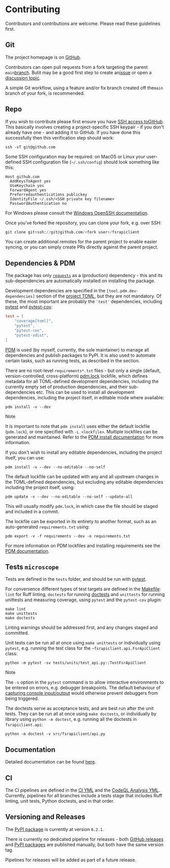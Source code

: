 # Contributing

Contributors and contributions are welcome. Please read these guidelines first.

## Git

The project homepage is on [GitHub](https://github.com/sr-murthy/fsrapiclient).

Contributors can open pull requests from a fork targeting the parent `main`[branch](https://github.com/sr-murthy/fsrapiclient/tree/main). Butit may be a good first step to create an[issue](https://github.com/sr-murthy/fsrapiclient/issues) or open a [discussion topic](https://github.com/sr-murthy/fsrapiclient/discussions).

A simple Git workflow, using a feature and/or fix branch created off the`main` branch of your fork, is recommended.

## Repo

If you wish to contribute please first ensure you have [SSH access toGitHub](https://docs.github.com/en/authentication/connecting-to-github-with-ssh). This basically involves creating a project-specific SSH keypair - if you don't already have one - and adding it to GitHub. If you have done this successfully then this verification step should work:

``` shell
ssh -vT git@github.com
```

Some SSH configuration may be required: on MacOS or Linux your user-defined SSH configuration file (`~/.ssh/config`) should look
something like this:

``` shell
Host github.com
  AddKeysToAgent yes
  UseKeychain yes
  ForwardAgent yes
  Preferredauthentications publickey
  IdentityFile ~/.ssh/<SSH private key filename>
  PasswordAuthentication no
```

For Windows please consult the [Windows OpenSSH documentation](https://learn.microsoft.com/en-us/windows-server/administration/openssh/openssh_server_configuration).

Once you’ve forked the repository, you can clone your fork, e.g. over SSH:

``` python
git clone git+ssh://git@github.com/<fork user>/fsrapiclient
```

You can create additional remotes for the parent project to enable easier syncing, or you can simply create PRs directly against the parent project.

## Dependencies & PDM

The package has only [`requests`](https://requests.readthedocs.io/en/latest/) as a (production) dependency - this and its sub-dependencies are automatically installed on installing the package.

Development dependencies are specified in the `[tool.pdm.dev-dependencies]` section of the [project
TOML](https://github.com/sr-murthy/fsrapiclient/blob/main/pyproject.toml), but they are not mandatory. Of these, the most important are probably the `'test'` dependencies, including [pytest](https://docs.pytest.org/en/8.0.x/) and
[pytest-cov](https://pytest-cov.readthedocs.io/):

``` toml
test = [
    "coverage[toml]",
    "pytest",
    "pytest-cov",
    "pytest-xdist",
]
```

[PDM](https://pdm-project.org/latest) is used (by myself, currently, the sole maintainer) to manage all dependencies and publish packages to PyPI. It is also used to automate certain tasks, such as running tests, as described in the section.

There are no root-level `requirements*.txt` files - but only a single (default, version-controlled, cross-platform) [pdm.lock](https://github.com/sr-murthy/fsrapiclient/blob/main/pdm.lock) lockfile, which defines metadata for all TOML-defined development
dependencies, including the currently empty set of production dependencies, and their sub-dependencies etc. This can be used to
install all development dependencies, including the project itself, in editable mode where available:

``` shell
pdm install -v --dev
```

> [!NOTE]
> It is important to note that `pdm install` uses either the default lockfile (`pdm.lock`), or one specified with `-L <lockfile>`. Multiple lockfiles can be generated and maintained. Refer to the [PDM install documentation](https://pdm-project.org/latest/reference/cli/#install) for more information.

If you don't wish to install any editable dependencies, including the project itself, you can use:

``` shell
pdm install -v --dev --no-editable --no-self
```

The default lockfile can be updated with any and all upstream changes in the TOML-defined dependencies, but excluding any editable dependencies including the project itself, using:

``` shell
pdm update -v --dev --no-editable --no-self --update-all
```

This will usually modify `pdm.lock`, in which case the file should be staged and included in a commit.

The lockfile can be exported in its entirety to another format, such as an auto-generated `requirements.txt` using:

``` shell
pdm export -v -f requirements --dev -o requirements.txt
```

For more information on PDM lockfiles and installing requirements see the [PDM documentation](https://pdm-project.org/latest/).

## Tests `microscope`

Tests are defined in the `tests` folder, and should be run with [pytest](https://pytest-cov.readthedocs.io/en/latest/).

For convenience different types of test targets are defined in the [Makefile](https://github.com/sr-murthy/fsrapiclient/blob/main/Makefile): `lint` for Ruff linting, `doctests` for running [doctests](https://docs.python.org/3/library/doctest.html) and `unittests` for running unittests and measuring coverage, using `pytest`
and the `pytest-cov` plugin:

``` shell
make lint
make unittests
make doctests
```

Linting warnings should be addressed first, and any changes staged and committed.

Unit tests can be run all at once using `make unittests` or individually using `pytest`, e.g. running the test class for the
`~fsrapiclient.api.FsrApiClient` class:

``` shell
python -m pytest -sv tests/units/test_api.py::TestFsrApiClient
```

> [!NOTE]
> The `-s` option in the `pytest` command is to allow interactive environments to be entered on errors, e.g. debugger breakpoints. The default behaviour of [capturing console input/output](https://docs.pytest.org/en/stable/how-to/capture-stdout-stderr.html#default-stdout-stderr-stdin-capturing-behaviour) would otherwise prevent debuggers from being triggered.

The doctests serve as acceptance tests, and are best run after the unit tests. They can be run all at once using `make doctests`, or individually by library using `python -m doctest`, e.g. running all the doctests in `fsrapiclient.api`:

``` shell
python -m doctest -v src/fsrapiclient/api.py
```

## Documentation

Detailed documentation can be found [here](https://fsrapiclient.readthedocs.io).

## CI

The CI pipelines are defined in the [CI YML](https://github.com/sr-murthy/fsrapiclient/blob/main/.github/workflows/ci.yml)
and the [CodeQL Analysis YML](https://github.com/sr-murthy/fsrapiclient/blob/main/.github/workflows/codeql-analysis.yml). Currently, pipelines for all branches include a tests stage that includes Ruff linting, unit tests, Python doctests, and in that order.

## Versioning and Releases

The [PyPI package](https://pypi.org/project/fsrapiclient/) is currently at version `0.2.1`.

There is currently no dedicated pipeline for releases - both [GitHub releases](https://github.com/sr-murthy/fsrapiclient/releases) and [PyPI packages](https://pypi.org/project/fsrapiclient) are published manually, but both have the same version tag.

Pipelines for releases will be added as part of a future release.